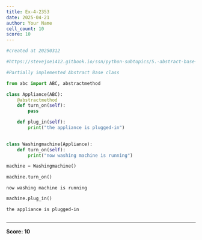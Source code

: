 ```yaml
---
title: Ex-4-2353
date: 2025-04-21
author: Your Name
cell_count: 10
score: 10
---
```


```python
#created at 20250312
```


```python
#https://stevejoe1412.gitbook.io/ssn/python-subtopics/5.-abstract-base-classes-abcs
```


```python
#Partially implemented Abstract Base class
```


```python
from abc import ABC, abstractmethod
```


```python
class Appliance(ABC):
    @abstractmethod
    def turn_on(self):
        pass

    def plug_in(self):
        print("the appliance is plugged-in")
    
```


```python
class Washingmachine(Appliance):
    def turn_on(self):
        print("now washing machine is running")
```


```python
machine = Washingmachine()
```


```python
machine.turn_on()
```

    now washing machine is running



```python
machine.plug_in()
```

    the appliance is plugged-in



```python

```


---
**Score: 10**